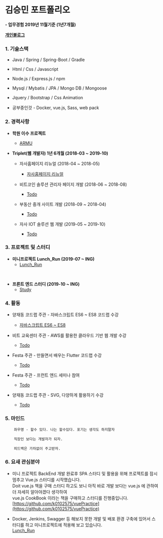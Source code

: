 # 김승민 포트폴리오

**- 업무경험 2019년 11월기준 (1년7개월)**

**[개인블로그](https://k0102575.github.io/)**

### 1. 기술스택

* Java / Spring / Spring-Boot / Gradle

* Html / Css / Javascript

* Node.js / Express.js / npm

* Mysql / Mybatis / JPA / Mongo DB / Mongoose

* Jquery / Bootstrap / Css Animation

* 공부중인것 - Docker, vue.js, Sass, web pack

### 2. 경력사항

- **학원 이수 프로젝트**
   * [ARMU](https://github.com/k0102575/ARMU)

- **Triplet(웹 개발자) 1년 6개월 (2018-03 ~ 2019-10)**
   * 자사홈페이지 리뉴얼 (2018-04 ~ 2018-05)
      * [자사홈페이지 리뉴얼](https://github.com/k0102575/portfolio/blob/master/md/triplllet.md)

   * 비트코인 솔루션 관리자 페이지 개발 (2018-06 ~ 2018-08)
      * [Todo](Todo)

   * 부동산 중개 사이트 개발 (2018-09 ~ 2018-04)
      * [Todo](Todo)

   * 자사 IOT 솔루션 웹 개발 (2019-05 ~ 2019-10)
      * [Todo](Todo)

### 3. 프로젝트 및 스터디

- **미니프로젝트 Lunch_Run (2019-07 ~ ING)**
   * [Lunch_Run](https://github.com/jmt-map/Lunch_Run_Server)
<br>

- **프론트 엔드 스터디 (2019-10 ~ ING)**
   * [Study](https://github.com/WANZARGEN/rare-idiots/wiki/Session-Plan)

### 4. 활동
   * 양재동 코드랩 주관 - 자바스크립트 ES6 ~ ES8 코드랩 수강
      * [자바스크립트 ES6 ~ ES8](https://k0102575.github.io/review/review-javascript-ES6)

   * 비트 교육센터 주관 - AWS를 활용한 클라우드 기반 웹 개발 수강
      * [Todo](Todo)

   * Festa 주관 - 만들면서 배우는 Flutter 코드랩 수강
      * [Todo](Todo)

   * Festa 주관 - 프런트 엔드 세미나 참여
      * [Todo](Todo)

   * 양재동 코드랩 주관 - SVG, 다양하게 활용하기 수강
      * [Todo](Todo)

### 5. 마인드
```
    좌우명 - 할수 있다. 나는 할수있다. 포기는 생각도 하지말자

    직장인 보다는 개발자가 되자.

    피드백은 가차없이 주고받자.
```

### 6. 요새 관심분야
- 미니 프로젝트 BackEnd 개발 완료후 SPA 스터디 및 활용을 위해 프로젝트를 잠시 멈추고 Vue.js 스터디를 시작했습니다.<br>
   Doit vue.js 책을 구매 스터디 하고도 보니 아직 바로 개발 보다는 vue.js 에 관하여 더 자세히 알아야겠다 생각하여<br>
   vue.js CookBook 이라는 책을 구매하고 스터디를 진행중입니다.<br>
   [https://github.com/k0102575/vuePractice](https://github.com/k0102575/vuePractice)
   <br>

- Docker, Jenkins, Swagger 등 해보지 못한 개발 및 배포 환경 구축에 있어서 스터디를 하고 미니프로젝트에 적용해 보고 있습니다.<br>
   [Lunch_Run](https://github.com/jmt-map/Lunch_Run_Server)
